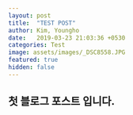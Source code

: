 ```yaml
---
layout: post
title:  "TEST POST"
author: Kim, Youngho
date:   2019-03-23 21:03:36 +0530
categories: Test
image: assets/images/_DSC8558.JPG
featured: true
hidden: false
---
```


## 첫 블로그 포스트 입니다.


